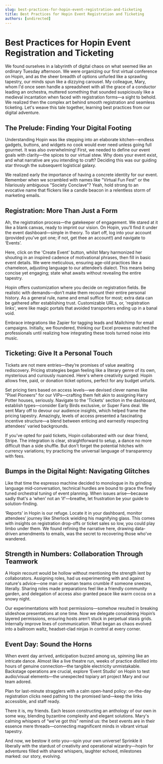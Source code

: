 ```yaml
---
slug: best-practices-for-hopin-event-registration-and-ticketing
title: Best Practices for Hopin Event Registration and Ticketing
authors: [undirected]
---
```



# Best Practices for Hopin Event Registration and Ticketing

We found ourselves in a labyrinth of digital chaos on what seemed like an ordinary Tuesday afternoon. We were organizing our first virtual conference on Hopin, and as the sheer breadth of options unfurled like a sprawling tapestry, our minds spun like a dizzying carousel. My colleague, Mary, whom I'd once seen handle a spreadsheet with all the grace of a conductor leading an orchestra, muttered something that sounded suspiciously like a medieval incantation when faced with registration forms—a sight to behold. We realized then the complex art behind smooth registration and seamless ticketing. Let's weave this tale together, learning best practices from our digital adventure.

## The Prelude: Finding Your Digital Footing

Understanding Hopin was like stepping into an elaborate kitchen—endless gadgets, buttons, and widgets no cook would ever need unless going full gourmet. It was also overwhelming! First, we needed to define our event goals with clarity—the spices to our virtual stew. Why does your event exist, and what narrative are you intending to craft? Deciding this was our guiding star through the subsequent logistical galaxy.

We realized early the importance of having a concrete identity for our event. Remember when we scrambled with names like "Virtual Fun Fest" or the hilariously ambiguous "Society Conclave"? Yeah, hold strong to an evocative name that flickers like a candle beacon in a relentless storm of marketing emails. 

## Registration: More Than Just a Form

Ah, the registration process—the gatekeeper of engagement. We stared at it like a blank canvas, ready to imprint our vision. On Hopin, you’ll find it under the event dashboard—simple in theory. To start off, log into your account (provided you’ve got one; if not, get thee an account!) and navigate to ‘Events’. 

Here, click on the 'Create Event' button, whilst Mary harmonized her shouting in an inspired cadence of motivational phrases, then fill in basic event details. We were meticulous, ensuring age-old practices like a chameleon, adjusting language to our attendee’s dialect. This means being concise yet engaging; state what awaits without revealing the entire tapestry. 

Hopin offers customization where you decide on registration fields. Be realistic with demands—don’t make them recount their entire personal history. As a general rule, name and email suffice for most; extra data can be gathered after establishing trust. Customizable URLs, or, 'registration links', were like magic portals that avoided transporters ending up in a banal void.

Embrace integrations like Zapier for tagging leads and Mailchimp for email campaigns. Initially, we floundered, thinking our Excel prowess matched the professionals until realizing how integrating these tools turned noise into music.

## Ticketing: Give It a Personal Touch

Tickets are not mere entries—they’re promises of value awaiting rediscovery. Pricing strategies began feeling like a literary genre of its own, mysterious and curiously nuanced. Here's where creativity surged: Hopin allows free, paid, or donation ticket options, perfect for any budget unfurls. 

Set pricing tiers based on access levels—we devised clever names like "Pixel Pioneers" for our VIPs—crafting them felt akin to assigning Harry Potter houses, seriously. Navigate to the 'Tickets' section in the dashboard, establish types—consider Early Birds exclusive, or Super Fans deal. We sent Mary off to devour our audience insights, which helped frame the pricing tapestry. Amazingly, levels of access presented a fascinating incentive structure—a blend between enticing and earnestly respecting attendees' varied backgrounds.

If you’ve opted for paid tickets, Hopin collaborated with our dear friend, Stripe. The integration is clear, straightforward to setup, a dance no more difficult than a side shuffle. But don't forget the potential hitches with currency variations; try practicing the universal language of transparency with fees.

## Bumps in the Digital Night: Navigating Glitches

Like that time the espresso machine decided to monologue in its grinding language mid-conversation, technical hurdles are bound to grace the finely tuned orchestral tuning of event planning. When issues arise—because sadly that's a ‘when’ not an ‘if’—breathe, let frustration be your guide to solution-finding. 

‘Reports’ in Hopin is our refuge. Locate it in your dashboard, monitor attendees’ journey like Sherlock wielding his magnifying glass. This comes with insights on registration drop-offs or ticket sales so low, you could play limbo under them. We found refining the narrative here, drawing data-driven amendments to emails, was the secret to recovering those who've wandered.

## Strength in Numbers: Collaboration Through Teamwork

A Hopin recount would be hollow without mentioning the strength lent by collaborators. Assigning roles, had us experimenting with and against nature's advice—one man or woman teams crumble if someone sneezes, literally. Sharing roles made preparations feel like a friendly community garden, and delegation of access also granted peace like warm cocoa on a snowy night.

Our experimentations with host permissions—somehow resulted in breaking slideshow presentations at one time. Now we delegate considering Hopin’s layered permissions, ensuring hosts aren’t stuck in perpetual stasis grids. Internally improve lines of communication. What began as chaos evolved into a ballroom waltz, headset-clad ninjas in control at every corner.

## Event Day: Sound the Horns

When event day arrived, anticipation buzzed among us, spinning like an intricate dance. Almost like a live theatre run, weeks of practice distilled into hours of genuine connection—the tangible electricity unmistakable. Backstage operations are crucial, explore ‘Event Studio’ on Hopin to test audio/visual elements—the unexpected topiary art project Mary and our team adored. 

Plan for last-minute stragglers with a calm open-hand policy: on-the-day registration clicks need pathing to the promised land—keep the links accessible, and staff ready.

There it is, my friends. Each lesson constructing an anthology of our own in some way, blending byzantine complexity and elegant solutions. Mary's calming whispers of “we’ve got this” remind us: the best events are in their essence mere threads—connecting magnificent minds in vibrant virtual tapestry.

And now, we bestow it onto you—spin your own universe! Sprinkle it liberally with the stardust of creativity and operational wizardry—hopin for adventures filled with shared whispers, laughter echoed, milestones marked: our story, evolving.